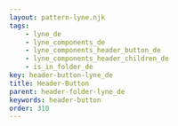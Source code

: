 ```yaml
---
layout: pattern-lyne.njk
tags: 
    - lyne_de
    - lyne_components_de
    - lyne_components_header_button_de
    - lyne_components_header_children_de
    - is_in_folder_de
key: header-button-lyne_de
title: Header-Button
parent: header-folder-lyne_de
keywords: header-button
order: 310
---
```

